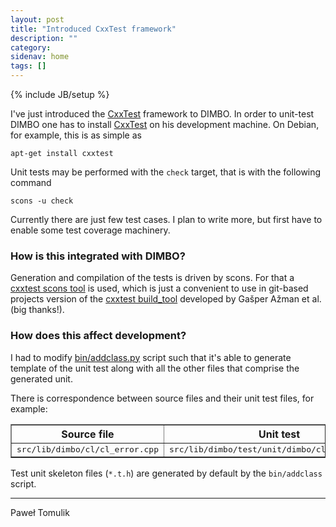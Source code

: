 ```yaml
---
layout: post
title: "Introduced CxxTest framework"
description: ""
category: 
sidenav: home
tags: []
---
```

{% include JB/setup %}

I've just introduced the [CxxTest](http://cxxtest.com) framework to DIMBO.
In order to unit-test DIMBO one has to install [CxxTest](http://cxxtest.com) on
his development machine. On Debian, for example, this is as simple as

```console
apt-get install cxxtest
```

Unit tests may be performed with the `check` target, that is with the following
command

```console
scons -u check
```

Currently there are just few test cases. I plan to write more, but first have
to enable some test coverage machinery.

### How is this integrated with DIMBO?

Generation and compilation of the tests is driven by scons. For that a
[cxxtest scons tool](https://github.com/ptomulik/scons-tool-cxxtest) is used,
which is just a convenient to use in git-based projects version of the
[cxxtest build\_tool](https://github.com/CxxTest/cxxtest/blob/master/build_tools/SCons)
developed by Gašper Ažman et al. (big thanks!).

### How does this affect development?

I had to modify
[bin/addclass.py](https://github.com/ptomulik/dimbo/blob/master/bin/addclass.py)
script such that it's able to generate template of the unit test along with all
the other files that comprise the generated unit.

There is correspondence between source files and their unit test files, for
example:

<table border=1>
  <tr>
  <th>Source file</th>
  <th>Unit test</th>
  </tr>
  <tr>
  <td><tt>src/lib/dimbo/cl/cl_error.cpp</tt></td>
  <td><tt>src/lib/dimbo/test/unit/dimbo/cl/cl_error.t.h</tt></td>
  </tr>
</table>

Test unit skeleton files (`*.t.h`) are generated by default by the
`bin/addclass` script.

---
Paweł Tomulik

<!-- vim: set syntax=markdown: -->
